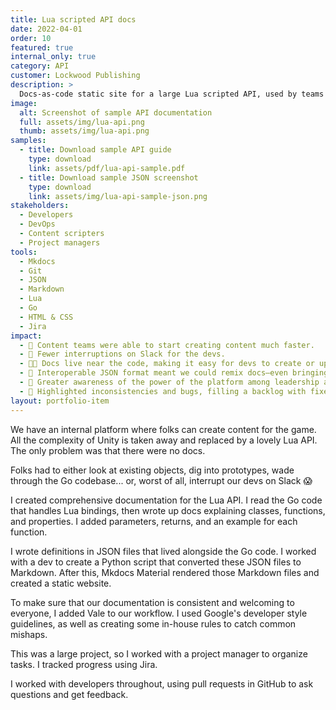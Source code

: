 ```yaml
---
title: Lua scripted API docs
date: 2022-04-01
order: 10
featured: true
internal_only: true
category: API
customer: Lockwood Publishing
description: >
  Docs-as-code static site for a large Lua scripted API, used by teams to create revenue-generating content for the game.
image:
  alt: Screenshot of sample API documentation
  full: assets/img/lua-api.png
  thumb: assets/img/lua-api.png
samples:
  - title: Download sample API guide
    type: download
    link: assets/pdf/lua-api-sample.pdf
  - title: Download sample JSON screenshot
    type: download
    link: assets/img/lua-api-sample-json.png
stakeholders:
  - Developers
  - DevOps
  - Content scripters
  - Project managers
tools:
  - Mkdocs
  - Git
  - JSON
  - Markdown
  - Lua
  - Go
  - HTML & CSS
  - Jira
impact:
  - 🏁 Content teams were able to start creating content much faster.
  - 🤫 Fewer interruptions on Slack for the devs.
  - 👩‍💻 Docs live near the code, making it easy for devs to create or update docs as they work.
  - 🔀 Interoperable JSON format meant we could remix docs—even bringing code complete to Visual Studio Code!
  - 💪 Greater awareness of the power of the platform among leadership and other teams.
  - 🐛 Highlighted inconsistencies and bugs, filling a backlog with fixes.
layout: portfolio-item
---
```

We have an internal platform where folks can create content for the game. All the complexity of Unity is taken away and replaced by a lovely Lua API. The only problem was that there were no docs.

Folks had to either look at existing objects, dig into prototypes, wade through the Go codebase... or, worst of all, interrupt our devs on Slack 😱

I created comprehensive documentation for the Lua API. I read the Go code that handles Lua bindings, then wrote up docs explaining classes, functions, and properties. I added parameters, returns, and an example for each function.

I wrote definitions in JSON files that lived alongside the Go code. I worked with a dev to create a Python script that converted these JSON files to Markdown. After this, Mkdocs Material rendered those Markdown files and created a static website.

To make sure that our documentation is consistent and welcoming to everyone, I added Vale to our workflow. I used Google's developer style guidelines, as well as creating some in-house rules to catch common mishaps.

This was a large project, so I worked with a project manager to organize tasks. I tracked progress using Jira.

I worked with developers throughout, using pull requests in GitHub to ask questions and get feedback.
